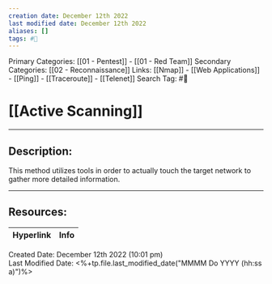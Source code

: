 ```yaml
---
creation date: December 12th 2022
last modified date: December 12th 2022
aliases: []
tags: #📕
---
```


Primary Categories: [[01 - Pentest]] - [[01 - Red Team]]
Secondary Categories:  [[02 - Reconnaissance]]
Links: [[Nmap]] - [[Web Applications]] - [[Ping]] - [[Traceroute]] - [[Telenet]]
Search Tag: #📕  

# [[Active Scanning]]  
___

## Description:  
This method utilizes tools in order to actually touch the target network to gather more detailed information.





___

## Resources:

| Hyperlink | Info |
| --------- | ---- |


Created Date: December 12th 2022 (10:01 pm)  
Last Modified Date: <%+tp.file.last_modified_date("MMMM Do YYYY (hh:ss a)")%>
